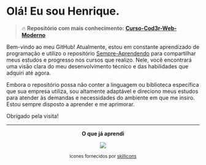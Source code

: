 # Olá! Eu sou Henrique.

> 🔥 **Repositório com mais conhecimento:** [**Curso-Cod3r-Web-Moderno**](https://github.com/Henrincode/Curso-Cod3r-Web-Moderno)

Bem-vindo ao meu GitHub! Atualmente, estou em constante aprendizado de programação e utilizo o repositório [Sempre-Aprendendo](https://github.com/Henrincode/Sempre-Aprendendo) para compartilhar meus estudos e progresso nos cursos que realizo. Nele, você encontrará uma visão clara do meu desenvolvimento técnico e das habilidades que adquiri até agora.

Embora o repositório possa não conter a linguagem ou biblioteca específica que sua empresa utiliza, sou altamente adaptável e direciono meus estudos para atender às demandas e necessidades do ambiente em que me insiro. Estou sempre disposto a aprender e me aprimorar.

Obrigado pela visita!

---

<div align="center">
  
  **O que já aprendi**
  
  <a href="https://github.com/Henrincode">
    <img src="https://skillicons.dev/icons?i=vscode,git,github,obsidian,html,css,js,nodejs,npm,express,postman&perline=11" />
  </a>
  
  <sup>Icones fornecidos por [skillicons](https://skillicons.dev)</sup>
</div>
